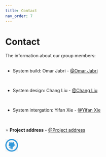 ```yaml
---
title: Contact
nav_order: 7
---
```


# Contact 

The information about our group members:
<br><br>

* System build: Omar Jabri - [@Omar Jabri](https://github.com/OmarJabri7)
<br />

* System design: Chang Liu - [@Chang Liu](https://github.com/Cliu1993)
<br />

* System intergation: Yifan Xie - [@Yifan Xie](https://github.com/Yifan-Xie)
<br />

⭐️ **Project address** - [@Project address](https://github.com/OmarJabri7/Cycle_Buddy)

<a href="https://github.com/OmarJabri7/Cycle_Buddy"><img height=40 src="images/Github_logo_extra.png">
     
  
